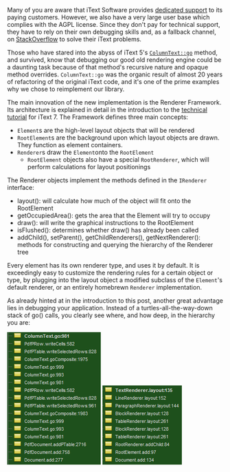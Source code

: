 Many of you are aware that iText Software provides [dedicated support](http://itextpdf.com/support) to its paying customers. However, we also have a very large user base which complies with the AGPL license. Since they don't pay for technical support, they have to rely on their own debugging skills and, as a fallback channel, on [StackOverflow](https://stackoverflow.com/questions/tagged/itext) to solve their iText problems.

Those who have stared into the abyss of iText 5's [`ColumnText::go`](https://github.com/itext/itextpdf/blob/develop/itext/src/main/java/com/itextpdf/text/pdf/ColumnText.java#L997) method, and survived, know that debugging our good old rendering engine could be a daunting task because of that method's recursive nature and opaque method overrides. `ColumnText::go` was the organic result of almost 20 years of refactoring of the original iText code, and it's one of the prime examples why we chose to reimplement our library.

The main innovation of the new implementation is the Renderer Framework. Its architecture is explained in detail in the introduction to the [technical tutorial](http://developers.itextpdf.com/content/itext-7-building-blocks/we-start-overview-classes-and-interfaces) for iText 7. The Framework defines three main concepts:

* `Element`s are the high-level layout objects that will be rendered
* `RootElement`s are the background upon which layout objects are drawn. They function as element containers.
* `Renderer`s draw the `Element`onto the `RootElement`
	* `RootElement` objects also have a special `RootRenderer`, which will perform calculations for layout positionings
	
The Renderer objects implement the methods defined in the `IRenderer` interface:
* layout(): will calculate how much of the object will fit onto the RootElement
* getOccupiedArea(): gets the area that the Element will try to occupy
* draw(): will write the graphical instructions to the RootElement
* isFlushed(): determines whether draw() has already been called
* addChild(), setParent(), getChildRenderers(), getNextRenderer(): methods for constructing and querying the hierarchy of the Renderer tree

Every element has its own renderer type, and uses it by default. It is exceedingly easy to customize the rendering rules for a certain object or type, by plugging into the layout object a modified subclass of the `Element`'s default renderer, or an entirely homebrewn `Renderer` implementation.

As already hinted at in the introduction to this post, another great advantage lies in debugging your application. Instead of a turtles-all-the-way-down stack of go() calls, you clearly see where, and how deep, in the hierarchy you are:

![Debugging a nested table in iText 5](./stackTrace5.png)
![Debugging a nested table in iText 7](./stackTrace7.png)
